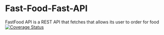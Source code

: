 # Fast-Food-Fast-API 
FastFood API is a REST API that fetches that allows its user to order for food
[![Coverage Status](https://coveralls.io/repos/github/kevinene91/Fast-Food-Fast-API/badge.svg?branch=ft-update-order-status-160235693)](https://coveralls.io/github/kevinene91/Fast-Food-Fast-API?branch=ft-update-order-status-160235693)
